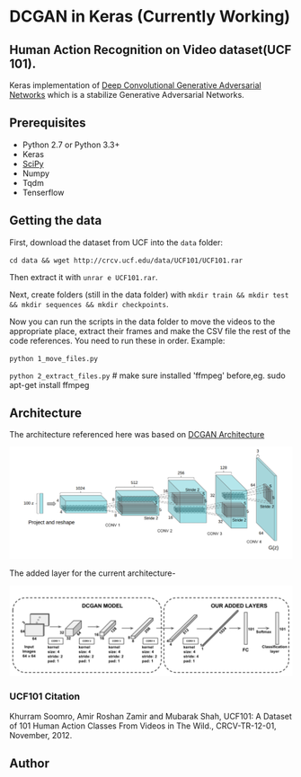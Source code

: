 # DCGAN in Keras (Currently Working)

## Human Action Recognition on Video dataset(UCF 101).


Keras implementation of [Deep Convolutional Generative Adversarial Networks](https://arxiv.org/pdf/1801.07230.pdf) which is a stabilize Generative Adversarial Networks.

## Prerequisites

- Python 2.7 or Python 3.3+
- Keras
- [SciPy](http://www.scipy.org/install.html)
- Numpy
- Tqdm
- Tenserflow 


## Getting the data

First, download the dataset from UCF into the `data` folder:

`cd data && wget http://crcv.ucf.edu/data/UCF101/UCF101.rar`

Then extract it with `unrar e UCF101.rar`.

Next, create folders (still in the data folder) with `mkdir train && mkdir test && mkdir sequences && mkdir checkpoints`.

Now you can run the scripts in the data folder to move the videos to the appropriate place, extract their frames and make the CSV file the rest of the code references. You need to run these in order. Example:

`python 1_move_files.py`

`python 2_extract_files.py`  # make sure installed 'ffmpeg' before,eg. sudo apt-get install ffmpeg 


## Architecture

The architecture referenced here was based on [DCGAN Architecture](https://arxiv.org/abs/1511.06434)

![alt tag](Img/DCGAN0.png)


The added layer for the current architecture-

![alt tag](Img/DCGAN1.png)


### UCF101 Citation

Khurram Soomro, Amir Roshan Zamir and Mubarak Shah, UCF101: A Dataset of 101 Human Action Classes From Videos in The Wild., CRCV-TR-12-01, November, 2012. 

    



## Author

